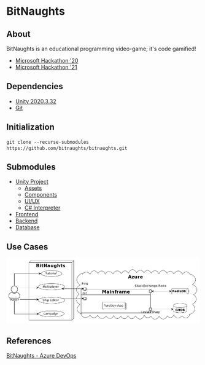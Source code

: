 # BitNaughts

## About

BitNaughts is an educational programming video-game; it's code gamified!

- [Microsoft Hackathon '20](https://www.youtube.com/watch?v=kQaZFAu65z4)
- [Microsoft Hackathon '21](https://www.youtube.com/watch?v=-gN4dHWMkSI)

## Dependencies

- [Unity 2020.3.32](https://unity3d.com/unity/whats-new/2020.3.32)
- [Git](https://git-scm.com/)

## Initialization

```
git clone --recurse-submodules https://github.com/bitnaughts/bitnaughts.git
```

## Submodules

- [Unity Project](https://github.com/bitnaughts/bitnaughts.unity)
    - [Assets](https://github.com/bitnaughts/bitnaughts.assets)
    - [Components](https://github.com/bitnaughts/bitnaughts.components)
    - [UI/UX](https://github.com/bitnaughts/bitnaughts.ui.ux)
    - [C# Interpreter](https://github.com/bitnaughts/csharp.interpreter)
- [Frontend](https://github.com/bitnaughts/bitnaughts.github.io)
- [Backend](https://github.com/bitnaughts/bitnaughts.mainframe)
- [Database](https://github.com/bitnaughts/bitnaughts.db)

## Use Cases

![Use Case Diagram](https://raw.githubusercontent.com/bitnaughts/.github/main/images/use-case.png)

## References

[BitNaughts - Azure DevOps](https://dev.azure.com/bitnaughts/bitnaughts)

